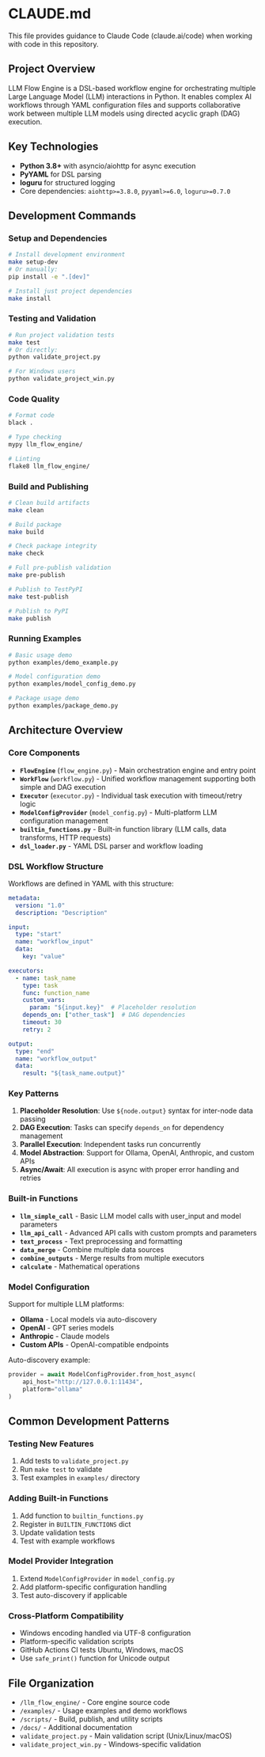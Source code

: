 # CLAUDE.md

This file provides guidance to Claude Code (claude.ai/code) when working with code in this repository.

## Project Overview

LLM Flow Engine is a DSL-based workflow engine for orchestrating multiple Large Language Model (LLM) interactions in Python. It enables complex AI workflows through YAML configuration files and supports collaborative work between multiple LLM models using directed acyclic graph (DAG) execution.

## Key Technologies

- **Python 3.8+** with asyncio/aiohttp for async execution
- **PyYAML** for DSL parsing
- **loguru** for structured logging
- Core dependencies: `aiohttp>=3.8.0`, `pyyaml>=6.0`, `loguru>=0.7.0`

## Development Commands

### Setup and Dependencies
```bash
# Install development environment
make setup-dev
# Or manually:
pip install -e ".[dev]"

# Install just project dependencies
make install
```

### Testing and Validation
```bash
# Run project validation tests
make test
# Or directly:
python validate_project.py

# For Windows users
python validate_project_win.py
```

### Code Quality
```bash
# Format code
black .

# Type checking
mypy llm_flow_engine/

# Linting
flake8 llm_flow_engine/
```

### Build and Publishing
```bash
# Clean build artifacts
make clean

# Build package
make build

# Check package integrity
make check

# Full pre-publish validation
make pre-publish

# Publish to TestPyPI
make test-publish

# Publish to PyPI
make publish
```

### Running Examples
```bash
# Basic usage demo
python examples/demo_example.py

# Model configuration demo
python examples/model_config_demo.py

# Package usage demo
python examples/package_demo.py
```

## Architecture Overview

### Core Components

- **`FlowEngine`** (`flow_engine.py`) - Main orchestration engine and entry point
- **`WorkFlow`** (`workflow.py`) - Unified workflow management supporting both simple and DAG execution
- **`Executor`** (`executor.py`) - Individual task execution with timeout/retry logic
- **`ModelConfigProvider`** (`model_config.py`) - Multi-platform LLM configuration management
- **`builtin_functions.py`** - Built-in function library (LLM calls, data transforms, HTTP requests)
- **`dsl_loader.py`** - YAML DSL parser and workflow loading

### DSL Workflow Structure

Workflows are defined in YAML with this structure:
```yaml
metadata:
  version: "1.0"
  description: "Description"

input:
  type: "start"
  name: "workflow_input"
  data:
    key: "value"

executors:
  - name: task_name
    type: task
    func: function_name
    custom_vars:
      param: "${input.key}"  # Placeholder resolution
    depends_on: ["other_task"]  # DAG dependencies
    timeout: 30
    retry: 2

output:
  type: "end"
  name: "workflow_output"
  data:
    result: "${task_name.output}"
```

### Key Patterns

1. **Placeholder Resolution**: Use `${node.output}` syntax for inter-node data passing
2. **DAG Execution**: Tasks can specify `depends_on` for dependency management
3. **Parallel Execution**: Independent tasks run concurrently
4. **Model Abstraction**: Support for Ollama, OpenAI, Anthropic, and custom APIs
5. **Async/Await**: All execution is async with proper error handling and retries

### Built-in Functions

- **`llm_simple_call`** - Basic LLM model calls with user_input and model parameters
- **`llm_api_call`** - Advanced API calls with custom prompts and parameters
- **`text_process`** - Text preprocessing and formatting
- **`data_merge`** - Combine multiple data sources
- **`combine_outputs`** - Merge results from multiple executors
- **`calculate`** - Mathematical operations

### Model Configuration

Support for multiple LLM platforms:
- **Ollama** - Local models via auto-discovery
- **OpenAI** - GPT series models
- **Anthropic** - Claude models
- **Custom APIs** - OpenAI-compatible endpoints

Auto-discovery example:
```python
provider = await ModelConfigProvider.from_host_async(
    api_host="http://127.0.0.1:11434",
    platform="ollama"
)
```

## Common Development Patterns

### Testing New Features
1. Add tests to `validate_project.py`
2. Run `make test` to validate
3. Test examples in `examples/` directory

### Adding Built-in Functions
1. Add function to `builtin_functions.py`
2. Register in `BUILTIN_FUNCTIONS` dict
3. Update validation tests
4. Test with example workflows

### Model Provider Integration
1. Extend `ModelConfigProvider` in `model_config.py`
2. Add platform-specific configuration handling
3. Test auto-discovery if applicable

### Cross-Platform Compatibility
- Windows encoding handled via UTF-8 configuration
- Platform-specific validation scripts
- GitHub Actions CI tests Ubuntu, Windows, macOS
- Use `safe_print()` function for Unicode output

## File Organization

- `/llm_flow_engine/` - Core engine source code
- `/examples/` - Usage examples and demo workflows
- `/scripts/` - Build, publish, and utility scripts
- `/docs/` - Additional documentation
- `validate_project.py` - Main validation script (Unix/Linux/macOS)
- `validate_project_win.py` - Windows-specific validation